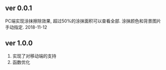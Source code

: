 ﻿## ver 0.0.1 ##
PC端实现涂抹擦除效果, 超过50%的涂抹面积可以查看全部. 涂抹颜色和背景图片手动指定. 2018-11-12
## ver 1.0.0 ##
1. 实现了对移动端的支持
1. 函数优化
